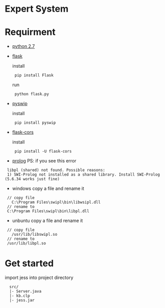 # Expert System

# Requirment
 - [python 2.7](https://www.python.org/)
  - [flask](http://flask.pocoo.org/)
    
     install
     ```
      pip install Flask
     ```
     
     run
     ```
      python flask.py
     ```
  - [pyswip](https://pypi.python.org/pypi/pyswip)
    
    install
     ```
      pip install pyswip
     ```
    
  - [flask-cors](https://flask-cors.readthedocs.io/en/latest/)
  
     install
     ```
      pip install -U flask-cors
     ```
 - [prolog](http://www.swi-prolog.org/)
   PS: if you see this error
```
 libpl (shared) not found. Possible reasons:
 1) SWI-Prolog not installed as a shared library. Install SWI-Prolog (5.6.34 works just fine)

```
  - windows
    copy a file and rename it 
   ```
    // copy file
    C:\Program Files\swipl\bin\libwsipl.dll
    // rename to
    C:\Program Files\swipl\bin\libpl.dll 
   ```
  - unbuntu
    copy a file and rename it 
   ```
    // copy file
    /usr/lib/libswipl.so
    // rename to
    /usr/lib/libpl.so
   ```
# Get started
  import jess into project directory
```
  src/
  |- Server.java
  |- kb.clp
  |- jess.jar
```

